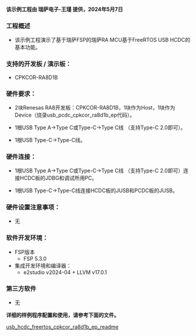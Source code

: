 **该示例工程由 瑞萨电子-王瑾 提供，2024年5月7日**

### 工程概述

- 该示例工程演示了基于瑞萨FSP的瑞萨RA MCU基于FreeRTOS USB HCDC的基本功能。

### 支持的开发板 / 演示板：

- CPKCOR-RA8D1B
   
### 硬件要求：

- 2块Renesas RA8开发板：CPKCOR-RA8D1B，1块作为Host，1块作为Device（烧录usb_pcdc_cpkcor_ra8d1b_ep代码）。

- 1根USB Type A->Type C或Type-C->Type C线 （支持Type-C 2.0即可）。

- 1根USB Type-C->Type-C线。

### 硬件连接：

- 1根USB Type A->Type C或Type-C->Type C线 （支持Type-C 2.0即可）连接HCDC板的JDBG和调试所用PC。

- 1根USB Type-C->Type-C线连接HCDC板的JUSB和PCDC板的JUSB。

### 硬件设置注意事项：

- 无

### 软件开发环境：
   
- FSP版本
  - FSP 5.3.0
- 集成开发环境和编译器：
  - e2studio v2024-04 + LLVM v17.0.1
  
### 第三方软件
- 无	   

**详细的样例程序配置和使用，请参考下面的文件。**

[usb_hcdc_freertos_cpkcor_ra8d1b_ep_readme](usb_hcdc_freertos_cpkcor_ra8d1b_ep_readme.md)
